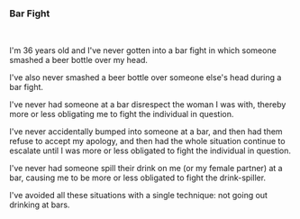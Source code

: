 ### Bar Fight

<br/>

<p>I'm 36 years old and I've never gotten into a bar fight in which someone smashed a beer bottle over my head.</p>

<p>I've also never smashed a beer bottle over someone else's head during a bar fight.</p>

<p>I've never had someone at a bar disrespect the woman I was with, thereby more or less obligating me to fight the individual in question.</p>

<p>I've never accidentally bumped into someone at a bar, and then had them refuse to accept my apology, and then had the whole situation continue to escalate until I was more or less obligated to fight the individual in question.</p>

<p>I've never had someone spill their drink on me (or my female partner) at a bar, causing me to be more or less obligated to fight the drink-spiller.</p>

<p>I've avoided all these situations with a single technique: not going out drinking at bars.</p>
